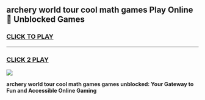 
## archery world tour cool math games Play Online 👋 Unblocked Games
<h3>
<a href="https://news.freeplayer.one?title=archery_world_tour_cool_math_games&ref=17CMG">CLICK TO PLAY</a></h3>
<hr>

<h3>
<a href="https://news.freeplayer.one?title=archery_world_tour_cool_math_games&ref=17CMG">CLICK 2 PLAY</a>
  
</h3>

<a href="https://news.freeplayer.one?title=archery_world_tour_cool_math_games&ref=17CMG/"><img src="https://clearcache.store/games.png"></a>


**archery world tour cool math games games unblocked: Your Gateway to Fun and Accessible Online Gaming**
